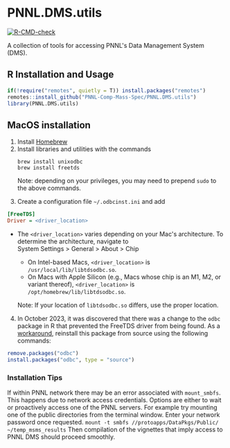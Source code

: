 # PNNL.DMS.utils

<!-- badges: start -->
[![R-CMD-check](https://github.com/PNNL-Comp-Mass-Spec/PNNL.DMS.utils/actions/workflows/R-CMD-check.yaml/badge.svg)](https://github.com/PNNL-Comp-Mass-Spec/PNNL.DMS.utils/actions/workflows/R-CMD-check.yaml)
<!-- badges: end -->

A collection of tools for accessing PNNL's Data Management System (DMS).

## R Installation and Usage

```R
if(!require("remotes", quietly = T)) install.packages("remotes")
remotes::install_github("PNNL-Comp-Mass-Spec/PNNL.DMS.utils")
library(PNNL.DMS.utils)
```

## MacOS installation

1. Install [Homebrew](https://brew.sh/)
2. Install libraries and utilities with the commands
    ```Shell
    brew install unixodbc
    brew install freetds
    ```
    Note: depending on your privileges, you may need to prepend `sudo` to the above commands.
<!--Note, the `--with-unixodbc` option in freetds installation is deprecated.-->

3. Create a configuration file `~/.odbcinst.ini` and add
```INI
[FreeTDS]
Driver = <driver_location>
```
- The `<driver_location>` varies depending on your Mac's architecture. To determine the architecture, navigate to <br> System Settings > General > About > Chip
  - On Intel-based Macs, `<driver_location>` is `/usr/local/lib/libtdsodbc.so`.
  - On Macs with Apple Silicon (e.g., Macs whose chip is an M1, M2, or variant thereof), `<driver_location>` is `/opt/homebrew/lib/libtdsodbc.so`.

  Note: If your location of `libtdsodbc.so` differs, use the proper location.

4. In October 2023, it was discovered that there was a change to the `odbc` package in R that prevented the FreeTDS driver from being found. As a [workaround](https://stackoverflow.com/a/76765063), reinstall this package from source using the following commands:
```R
remove.packages("odbc")
install.packages("odbc", type = "source")
```

### Installation Tips

If within PNNL network there may be an error associated with `mount_smbfs`. This happens due to network access credentials. Options are either to wait or proactively access one of the PNNL servers. For example try mounting one of the public directories from the terminal window. Enter your network password once requested. 
`mount -t smbfs //protoapps/DataPkgs/Public/ ~/temp_msms_results`
Then compilation of the vignettes that imply access to PNNL DMS should proceed smoothly.

